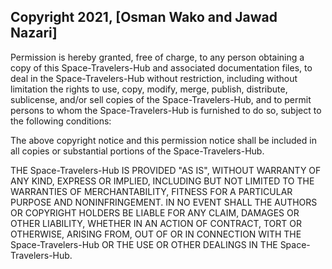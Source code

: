 ## Copyright 2021, [Osman Wako and Jawad Nazari]

Permission is hereby granted, free of charge, to any person obtaining a copy of this Space-Travelers-Hub and associated documentation files, to deal in the Space-Travelers-Hub without restriction, including without limitation the rights to use, copy, modify, merge, publish, distribute, sublicense, and/or sell copies of the Space-Travelers-Hub, and to permit persons to whom the Space-Travelers-Hub is furnished to do so, subject to the following conditions:

The above copyright notice and this permission notice shall be included in all copies or substantial portions of the Space-Travelers-Hub.

THE Space-Travelers-Hub IS PROVIDED "AS IS", WITHOUT WARRANTY OF ANY KIND, EXPRESS OR IMPLIED, INCLUDING BUT NOT LIMITED TO THE WARRANTIES OF MERCHANTABILITY, FITNESS FOR A PARTICULAR PURPOSE AND NONINFRINGEMENT. IN NO EVENT SHALL THE AUTHORS OR COPYRIGHT HOLDERS BE LIABLE FOR ANY CLAIM, DAMAGES OR OTHER LIABILITY, WHETHER IN AN ACTION OF CONTRACT, TORT OR OTHERWISE, ARISING FROM, OUT OF OR IN CONNECTION WITH THE Space-Travelers-Hub OR THE USE OR OTHER DEALINGS IN THE Space-Travelers-Hub.
